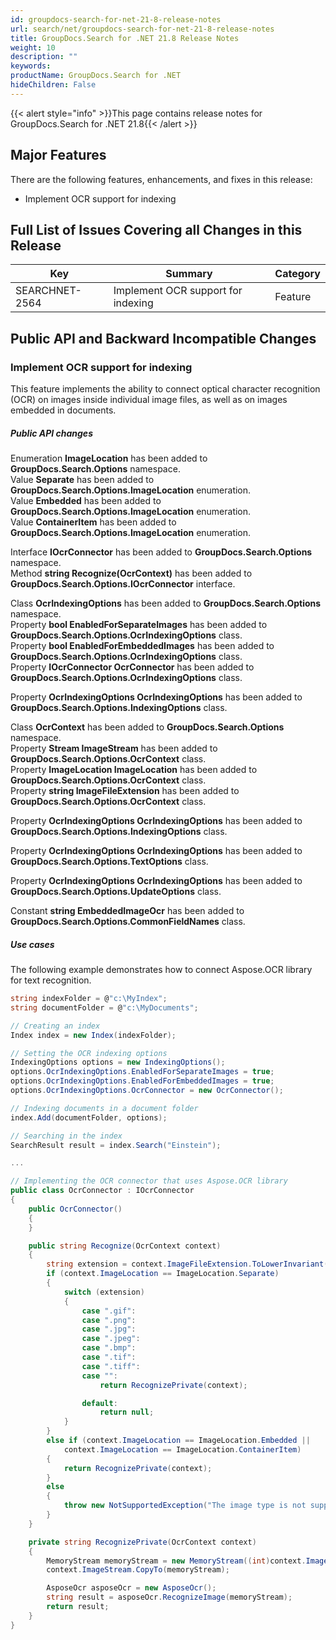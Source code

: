 ```yaml
---
id: groupdocs-search-for-net-21-8-release-notes
url: search/net/groupdocs-search-for-net-21-8-release-notes
title: GroupDocs.Search for .NET 21.8 Release Notes
weight: 10
description: ""
keywords: 
productName: GroupDocs.Search for .NET
hideChildren: False
---
```


{{< alert style="info" >}}This page contains release notes for GroupDocs.Search for .NET 21.8{{< /alert >}}

## Major Features

There are the following features, enhancements, and fixes in this release:

- Implement OCR support for indexing

## Full List of Issues Covering all Changes in this Release

| Key | Summary | Category |
| --- | --- | --- |
| SEARCHNET-2564 | Implement OCR support for indexing | Feature |

## Public API and Backward Incompatible Changes

### Implement OCR support for indexing

This feature implements the ability to connect optical character recognition (OCR) on images inside individual image files, as well as on images embedded in documents.

##### Public API changes

Enumeration **ImageLocation** has been added to **GroupDocs.Search.Options** namespace.  
Value **Separate** has been added to **GroupDocs.Search.Options.ImageLocation** enumeration.  
Value **Embedded** has been added to **GroupDocs.Search.Options.ImageLocation** enumeration.  
Value **ContainerItem** has been added to **GroupDocs.Search.Options.ImageLocation** enumeration.

Interface **IOcrConnector** has been added to **GroupDocs.Search.Options** namespace.  
Method **string Recognize(OcrContext)** has been added to **GroupDocs.Search.Options.IOcrConnector** interface.

Class **OcrIndexingOptions** has been added to **GroupDocs.Search.Options** namespace.  
Property **bool EnabledForSeparateImages** has been added to **GroupDocs.Search.Options.OcrIndexingOptions** class.  
Property **bool EnabledForEmbeddedImages** has been added to **GroupDocs.Search.Options.OcrIndexingOptions** class.  
Property **IOcrConnector OcrConnector** has been added to **GroupDocs.Search.Options.OcrIndexingOptions** class.

Property **OcrIndexingOptions OcrIndexingOptions** has been added to **GroupDocs.Search.Options.IndexingOptions** class.

Class **OcrContext** has been added to **GroupDocs.Search.Options** namespace.  
Property **Stream ImageStream** has been added to **GroupDocs.Search.Options.OcrContext** class.  
Property **ImageLocation ImageLocation** has been added to **GroupDocs.Search.Options.OcrContext** class.  
Property **string ImageFileExtension** has been added to **GroupDocs.Search.Options.OcrContext** class.

Property **OcrIndexingOptions OcrIndexingOptions** has been added to **GroupDocs.Search.Options.IndexingOptions** class.

Property **OcrIndexingOptions OcrIndexingOptions** has been added to **GroupDocs.Search.Options.TextOptions** class.

Property **OcrIndexingOptions OcrIndexingOptions** has been added to **GroupDocs.Search.Options.UpdateOptions** class.

Constant **string EmbeddedImageOcr** has been added to **GroupDocs.Search.Options.CommonFieldNames** class.

##### Use cases

The following example demonstrates how to connect Aspose.OCR library for text recognition.

```csharp
string indexFolder = @"c:\MyIndex";
string documentFolder = @"c:\MyDocuments";

// Creating an index
Index index = new Index(indexFolder);

// Setting the OCR indexing options
IndexingOptions options = new IndexingOptions();
options.OcrIndexingOptions.EnabledForSeparateImages = true;
options.OcrIndexingOptions.EnabledForEmbeddedImages = true;
options.OcrIndexingOptions.OcrConnector = new OcrConnector();

// Indexing documents in a document folder
index.Add(documentFolder, options);

// Searching in the index
SearchResult result = index.Search("Einstein");

...

// Implementing the OCR connector that uses Aspose.OCR library
public class OcrConnector : IOcrConnector
{
    public OcrConnector()
    {
    }

    public string Recognize(OcrContext context)
    {
        string extension = context.ImageFileExtension.ToLowerInvariant();
        if (context.ImageLocation == ImageLocation.Separate)
        {
            switch (extension)
            {
                case ".gif":
                case ".png":
                case ".jpg":
                case ".jpeg":
                case ".bmp":
                case ".tif":
                case ".tiff":
                case "":
                    return RecognizePrivate(context);

                default:
                    return null;
            }
        }
        else if (context.ImageLocation == ImageLocation.Embedded ||
            context.ImageLocation == ImageLocation.ContainerItem)
        {
            return RecognizePrivate(context);
        }
        else
        {
            throw new NotSupportedException("The image type is not supported: " + context.ImageLocation);
        }
    }

    private string RecognizePrivate(OcrContext context)
    {
        MemoryStream memoryStream = new MemoryStream((int)context.ImageStream.Length);
        context.ImageStream.CopyTo(memoryStream);

        AsposeOcr asposeOcr = new AsposeOcr();
        string result = asposeOcr.RecognizeImage(memoryStream);
        return result;
    }
}
```
